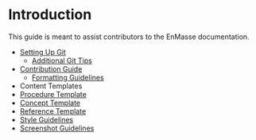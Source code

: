# Introduction

This guide is meant to assist contributors to the EnMasse documentation.

* [Setting Up Git](git-setup-guide.adoc)
  * [Additional Git Tips](git-tips.adoc)
* [Contribution Guide](contributor-guide.adoc)
  * [Formatting Guidelines](formatting-guide.adoc)
* Content Templates
 * [Procedure Template](templates/template-procedure.adoc)
 * [Concept Template](templates/template-concept.adoc)
 * [Reference Template](templates/template-reference.adoc)
* [Style Guidelines](styleguide.adoc)
* [Screenshot Guidelines](screenshots.adoc)
